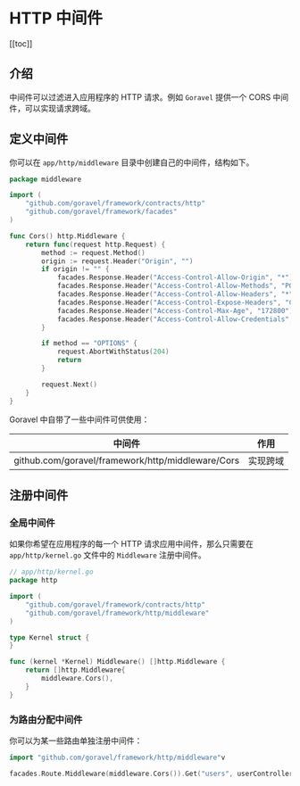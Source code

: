# HTTP 中间件

[[toc]]

## 介绍

中间件可以过滤进入应用程序的 HTTP 请求。例如 `Goravel` 提供一个 CORS 中间件，可以实现请求跨域。

## 定义中间件

你可以在 `app/http/middleware` 目录中创建自己的中间件，结构如下。

```go
package middleware

import (
	"github.com/goravel/framework/contracts/http"
	"github.com/goravel/framework/facades"
)

func Cors() http.Middleware {
	return func(request http.Request) {
		method := request.Method()
		origin := request.Header("Origin", "")
		if origin != "" {
			facades.Response.Header("Access-Control-Allow-Origin", "*")
			facades.Response.Header("Access-Control-Allow-Methods", "POST, GET, OPTIONS, PUT, DELETE, UPDATE")
			facades.Response.Header("Access-Control-Allow-Headers", "*")
			facades.Response.Header("Access-Control-Expose-Headers", "Content-Length, Access-Control-Allow-Origin, Access-Control-Allow-Headers, Authorization")
			facades.Response.Header("Access-Control-Max-Age", "172800")
			facades.Response.Header("Access-Control-Allow-Credentials", "true")
		}

		if method == "OPTIONS" {
			request.AbortWithStatus(204)
			return
		}

		request.Next()
	}
}
```

Goravel 中自带了一些中间件可供使用：

| 中间件                                            | 作用     |
| ------------------------------------------------- | -------- |
| github.com/goravel/framework/http/middleware/Cors | 实现跨域 |

## 注册中间件

### 全局中间件

如果你希望在应用程序的每一个 HTTP 请求应用中间件，那么只需要在 `app/http/kernel.go` 文件中的 `Middleware` 注册中间件。

```go
// app/http/kernel.go
package http

import (
	"github.com/goravel/framework/contracts/http"
	"github.com/goravel/framework/http/middleware"
)

type Kernel struct {
}

func (kernel *Kernel) Middleware() []http.Middleware {
	return []http.Middleware{
		middleware.Cors(),
	}
}
```

### 为路由分配中间件

你可以为某一些路由单独注册中间件：

```go
import "github.com/goravel/framework/http/middleware"v

facades.Route.Middleware(middleware.Cors()).Get("users", userController.Show)
```
